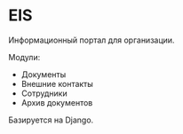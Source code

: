 # EIS
Информационный портал для организации.

Модули:
* Документы
* Внешние контакты
* Сотрудники
* Архив документов

Базируется на Django.
